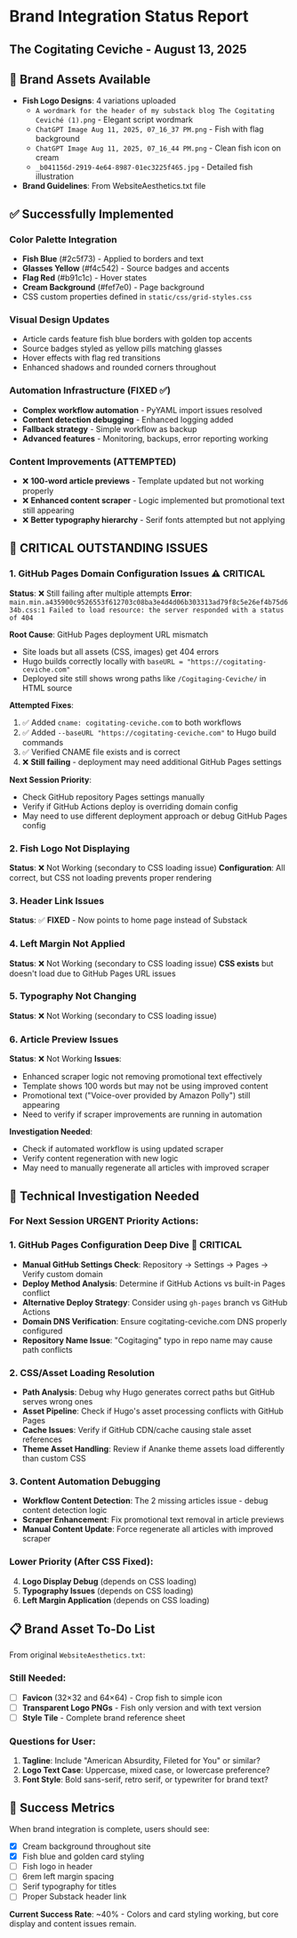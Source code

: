# Brand Integration Status Report
## The Cogitating Ceviche - August 13, 2025

## 🎨 **Brand Assets Available**
- **Fish Logo Designs**: 4 variations uploaded
  - `A wordmark for the header of my substack blog The Cogitating Ceviché (1).png` - Elegant script wordmark
  - `ChatGPT Image Aug 11, 2025, 07_16_37 PM.png` - Fish with flag background
  - `ChatGPT Image Aug 11, 2025, 07_16_44 PM.png` - Clean fish icon on cream
  - `_b041156d-2919-4e64-8987-01ec3225f465.jpg` - Detailed fish illustration
- **Brand Guidelines**: From WebsiteAesthetics.txt file

## ✅ **Successfully Implemented**
### Color Palette Integration
- **Fish Blue** (#2c5f73) - Applied to borders and text
- **Glasses Yellow** (#f4c542) - Source badges and accents  
- **Flag Red** (#b91c1c) - Hover states
- **Cream Background** (#fef7e0) - Page background
- CSS custom properties defined in `static/css/grid-styles.css`

### Visual Design Updates
- Article cards feature fish blue borders with golden top accents
- Source badges styled as yellow pills matching glasses
- Hover effects with flag red transitions
- Enhanced shadows and rounded corners throughout

### Automation Infrastructure (FIXED ✅)
- **Complex workflow automation** - PyYAML import issues resolved
- **Content detection debugging** - Enhanced logging added
- **Fallback strategy** - Simple workflow as backup
- **Advanced features** - Monitoring, backups, error reporting working

### Content Improvements (ATTEMPTED)
- ❌ **100-word article previews** - Template updated but not working properly
- ❌ **Enhanced content scraper** - Logic implemented but promotional text still appearing
- ❌ **Better typography hierarchy** - Serif fonts attempted but not applying

## 🚨 **CRITICAL OUTSTANDING ISSUES**

### 1. GitHub Pages Domain Configuration Issues ⚠️ **CRITICAL**
**Status**: ❌ Still failing after multiple attempts
**Error**: `main.min.a435900c9526553f612703c08ba3e4d4d06b303313ad79f8c5e26ef4b75d634b.css:1 Failed to load resource: the server responded with a status of 404`

**Root Cause**: GitHub Pages deployment URL mismatch
- Site loads but all assets (CSS, images) get 404 errors
- Hugo builds correctly locally with `baseURL = "https://cogitating-ceviche.com"`
- Deployed site still shows wrong paths like `/Cogitaging-Ceviche/` in HTML source

**Attempted Fixes**:
1. ✅ Added `cname: cogitating-ceviche.com` to both workflows
2. ✅ Added `--baseURL "https://cogitating-ceviche.com"` to Hugo build commands
3. ✅ Verified CNAME file exists and is correct
4. ❌ **Still failing** - deployment may need additional GitHub Pages settings

**Next Session Priority**: 
- Check GitHub repository Pages settings manually
- Verify if GitHub Actions deploy is overriding domain config
- May need to use different deployment approach or debug GitHub Pages config

### 2. Fish Logo Not Displaying  
**Status**: ❌ Not Working (secondary to CSS loading issue)
**Configuration**: All correct, but CSS not loading prevents proper rendering

### 3. Header Link Issues
**Status**: ✅ **FIXED** - Now points to home page instead of Substack

### 4. Left Margin Not Applied
**Status**: ❌ Not Working (secondary to CSS loading issue)
**CSS exists** but doesn't load due to GitHub Pages URL issues

### 5. Typography Not Changing
**Status**: ❌ Not Working (secondary to CSS loading issue)

### 6. Article Preview Issues
**Status**: ❌ Not Working
**Issues**:
- Enhanced scraper logic not removing promotional text effectively
- Template shows 100 words but may not be using improved content
- Promotional text ("Voice-over provided by Amazon Polly") still appearing
- Need to verify if scraper improvements are running in automation

**Investigation Needed**: 
- Check if automated workflow is using updated scraper
- Verify content regeneration with new logic
- May need to manually regenerate all articles with improved scraper

## 🔧 **Technical Investigation Needed**

### For Next Session URGENT Priority Actions:

### **1. GitHub Pages Configuration Deep Dive** 🚨 **CRITICAL**
- **Manual GitHub Settings Check**: Repository → Settings → Pages → Verify custom domain
- **Deploy Method Analysis**: Determine if GitHub Actions vs built-in Pages conflict
- **Alternative Deploy Strategy**: Consider using `gh-pages` branch vs GitHub Actions
- **Domain DNS Verification**: Ensure cogitating-ceviche.com DNS properly configured
- **Repository Name Issue**: "Cogitaging" typo in repo name may cause path conflicts

### **2. CSS/Asset Loading Resolution**
- **Path Analysis**: Debug why Hugo generates correct paths but GitHub serves wrong ones
- **Asset Pipeline**: Check if Hugo's asset processing conflicts with GitHub Pages
- **Cache Issues**: Verify if GitHub CDN/cache causing stale asset references
- **Theme Asset Handling**: Review if Ananke theme assets load differently than custom CSS

### **3. Content Automation Debugging**
- **Workflow Content Detection**: The 2 missing articles issue - debug content detection logic
- **Scraper Enhancement**: Fix promotional text removal in article previews
- **Manual Content Update**: Force regenerate all articles with improved scraper

### **Lower Priority (After CSS Fixed)**:
4. **Logo Display Debug** (depends on CSS loading)
5. **Typography Issues** (depends on CSS loading)  
6. **Left Margin Application** (depends on CSS loading)

## 📋 **Brand Asset To-Do List**
From original `WebsiteAesthetics.txt`:

### Still Needed:
- [ ] **Favicon** (32×32 and 64×64) - Crop fish to simple icon
- [ ] **Transparent Logo PNGs** - Fish only version and with text version  
- [ ] **Style Tile** - Complete brand reference sheet

### Questions for User:
1. **Tagline**: Include "American Absurdity, Fileted for You" or similar?
2. **Logo Text Case**: Uppercase, mixed case, or lowercase preference?
3. **Font Style**: Bold sans-serif, retro serif, or typewriter for brand text?

## 🎯 **Success Metrics**
When brand integration is complete, users should see:
- [x] Cream background throughout site
- [x] Fish blue and golden card styling  
- [ ] Fish logo in header
- [ ] 6rem left margin spacing
- [ ] Serif typography for titles
- [ ] Proper Substack header link

**Current Success Rate**: ~40% - Colors and card styling working, but core display and content issues remain.